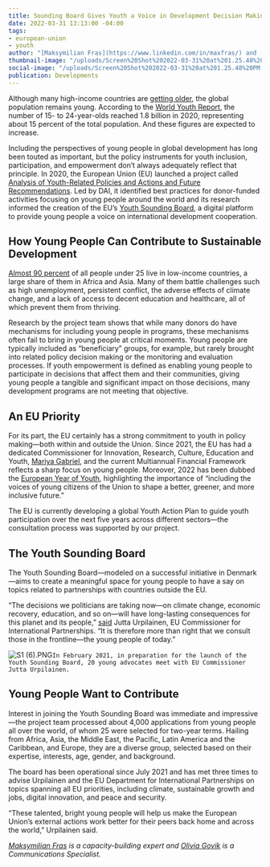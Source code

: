 ```yaml
---
title: Sounding Board Gives Youth a Voice in Development Decision Making
date: 2022-03-31 13:13:00 -04:00
tags:
- european-union
- youth
author: "[Maksymilian Fras](https://www.linkedin.com/in/maxfras/) and [Olivia Govik](https://www.linkedin.com/in/olivia-govik/)"
thumbnail-image: "/uploads/Screen%20Shot%202022-03-31%20at%201.25.48%20PM.png"
social-image: "/uploads/Screen%20Shot%202022-03-31%20at%201.25.48%20PM.png"
publication: Developments
---
```


Although many high-income countries are [getting older](https://www.nia.nih.gov/sites/default/files/2017-06/WPAM.pdf), the global population remains young. According to the [World Youth Report](https://www.un-ilibrary.org/content/books/9789210050029/read), the number of 15- to 24-year-olds reached 1.8 billion in 2020, representing about 15 percent of the total population. And these figures are expected to increase.  

Including the perspectives of young people in global development has long been touted as important, but the policy instruments for youth inclusion, participation, and empowerment don’t always adequately reflect that principle. In 2020, the European Union (EU) launched a project called [Analysis of Youth-Related Policies and Actions and Future Recommendations](https://www.dai.com/our-work/projects/worldwide-analysis-of-youth-related-policies-and-actions-and-future-recommendations). Led by DAI, it identified best practices for donor-funded activities focusing on young people around the world and its research informed the creation of the EU’s [Youth Sounding Board](https://ec.europa.eu/international-partnerships/youth-sounding-board_en), a digital platform to provide young people a voice on international development cooperation.  

## How Young People Can Contribute to Sustainable Development 

[Almost 90 percent](https://www.un.org/sustainabledevelopment/youth/#:~:text=Youth%20and%20the%20SDGs&text=Close%20to%2090%20per%20cent,to%20turn%2015%20years%20old.) of all people under 25 live in low-income countries, a large share of them in Africa and Asia. Many of them battle challenges such as high unemployment, persistent conflict, the adverse effects of climate change, and a lack of access to decent education and healthcare, all of which prevent them from thriving.  

Research by the project team shows that while many donors do have mechanisms for including young people in programs, these mechanisms often fail to bring in young people at critical moments. Young people are typically included as “beneficiary” groups, for example, but rarely brought into related policy decision making or the monitoring and evaluation processes. If youth empowerment is defined as enabling young people to participate in decisions that affect them and their communities, giving young people a tangible and significant impact on those decisions, many development programs are not meeting that objective. 

## An EU Priority 

For its part, the EU certainly has a strong commitment to youth in policy making—both within and outside the Union. Since 2021, the EU has had a dedicated Commissioner for Innovation, Research, Culture, Education and Youth, [Mariya Gabriel](https://ec.europa.eu/commission/commissioners/2019-2024/gabriel_en), and the current Multiannual Financial Framework reflects a sharp focus on young people. Moreover, 2022 has been dubbed the [European Year of Youth](https://europa.eu/youth/year-of-youth_en#content), highlighting the importance of “including the voices of young citizens of the Union to shape a better, greener, and more inclusive future.” 

The EU is currently developing a global Youth Action Plan to guide youth participation over the next five years across different sectors—the consultation process was supported by our project. 

## The Youth Sounding Board 

The Youth Sounding Board—modeled on a successful initiative in Denmark—aims to create a meaningful space for young people to have a say on topics related to partnerships with countries outside the EU. 

“The decisions we politicians are taking now—on climate change, economic recovery, education, and so on—will have long-lasting consequences for this planet and its people,” [said](https://ec.europa.eu/international-partnerships/news/youth-sounding-board-kickstarts-its-work_en)  Jutta Urpilainen, EU Commissioner for International Partnerships. “It is therefore more than right that we consult those in the frontline—the young people of today.” 

![S1 (6).PNG](/uploads/S1%20(6).PNG)`In February 2021, in preparation for the launch of the Youth Sounding Board, 20 young advocates meet with EU Commissioner Jutta Urpilainen.`

## Young People Want to Contribute 

Interest in joining the Youth Sounding Board was immediate and impressive—the project team processed about 4,000 applications from young people all over the world, of whom 25 were selected for two-year terms. Hailing from Africa, Asia, the Middle East, the Pacific, Latin America and the Caribbean, and Europe, they are a diverse group, selected based on their expertise, interests, age, gender, and background.   

The board has been operational since July 2021 and has met three times to advise Urpilainen and the EU Department for International Partnerships on topics spanning all EU priorities, including climate, sustainable growth and jobs, digital innovation, and peace and security.  

“These talented, bright young people will help us make the European Union’s external actions work better for their peers back home and across the world,” Urpilainen said. 

*[Maksymilian Fras](https://www.linkedin.com/in/maxfras/) is a capacity-building expert and [Olivia Govik](https://www.linkedin.com/in/olivia-govik/) is a Communications Specialist.*